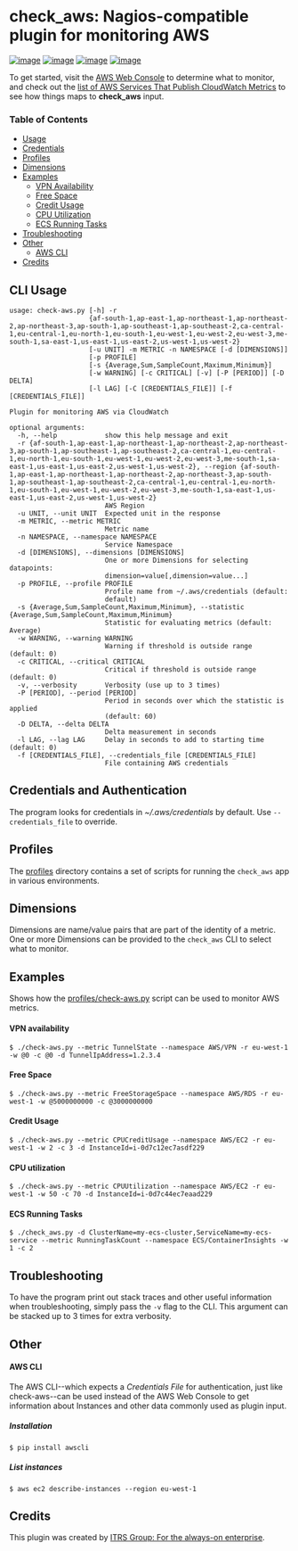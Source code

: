 # check_aws: Nagios-compatible plugin for monitoring AWS

[![image](https://badgen.net/travis/ITRS-Group/check_aws)](https://travis-ci.org/ITRS-Group/check_aws)
[![image](https://badgen.net/lgtm/grade/g/ITRS-Group/check_aws)](https://lgtm.com/projects/g/ITRS-Group/check_aws)
[![image](https://badgen.net/codecov/c/github/ITRS-Group/check_aws)](https://codecov.io/gh/ITRS-Group/check_aws)
[![image](https://badgen.net/badge/license/GPLv3/blue)](https://raw.githubusercontent.com/ITRS-Group/check_aws/master/LICENSE)

To get started, visit the [AWS Web Console](https://console.aws.amazon.com/cloudwatch) to determine what to monitor, and
check out the [list of AWS Services That Publish CloudWatch Metrics](https://docs.aws.amazon.com/AmazonCloudWatch/latest/monitoring/aws-services-cloudwatch-metrics.html) to see
how things maps to **check_aws** input.

### Table of Contents

- [Usage](#cli-usage)
- [Credentials](#credentials-and-authentication)
- [Profiles](#profiles)
- [Dimensions](#dimensions)
- [Examples](#examples)
    * [VPN Availability](#vpn-availability)
    * [Free Space](#free-space)
    * [Credit Usage](#credit-usage)
    * [CPU Utilization](#cpu-utilization)
    * [ECS Running Tasks](#ecs-running-tasks)
- [Troubleshooting](#troubleshooting)
- [Other](#other)
    * [AWS CLI](#aws-cli)
- [Credits](#credits)

## CLI Usage

```
usage: check-aws.py [-h] -r
                    {af-south-1,ap-east-1,ap-northeast-1,ap-northeast-2,ap-northeast-3,ap-south-1,ap-southeast-1,ap-southeast-2,ca-central-1,eu-central-1,eu-north-1,eu-south-1,eu-west-1,eu-west-2,eu-west-3,me-south-1,sa-east-1,us-east-1,us-east-2,us-west-1,us-west-2}
                    [-u UNIT] -m METRIC -n NAMESPACE [-d [DIMENSIONS]]
                    [-p PROFILE]
                    [-s {Average,Sum,SampleCount,Maximum,Minimum}]
                    [-w WARNING] [-c CRITICAL] [-v] [-P [PERIOD]] [-D DELTA]
                    [-l LAG] [-C [CREDENTIALS_FILE]] [-f [CREDENTIALS_FILE]]

Plugin for monitoring AWS via CloudWatch

optional arguments:
  -h, --help            show this help message and exit
  -r {af-south-1,ap-east-1,ap-northeast-1,ap-northeast-2,ap-northeast-3,ap-south-1,ap-southeast-1,ap-southeast-2,ca-central-1,eu-central-1,eu-north-1,eu-south-1,eu-west-1,eu-west-2,eu-west-3,me-south-1,sa-east-1,us-east-1,us-east-2,us-west-1,us-west-2}, --region {af-south-1,ap-east-1,ap-northeast-1,ap-northeast-2,ap-northeast-3,ap-south-1,ap-southeast-1,ap-southeast-2,ca-central-1,eu-central-1,eu-north-1,eu-south-1,eu-west-1,eu-west-2,eu-west-3,me-south-1,sa-east-1,us-east-1,us-east-2,us-west-1,us-west-2}
                        AWS Region
  -u UNIT, --unit UNIT  Expected unit in the response
  -m METRIC, --metric METRIC
                        Metric name
  -n NAMESPACE, --namespace NAMESPACE
                        Service Namespace
  -d [DIMENSIONS], --dimensions [DIMENSIONS]
                        One or more Dimensions for selecting datapoints:
                        dimension=value[,dimension=value...]
  -p PROFILE, --profile PROFILE
                        Profile name from ~/.aws/credentials (default:
                        default)
  -s {Average,Sum,SampleCount,Maximum,Minimum}, --statistic {Average,Sum,SampleCount,Maximum,Minimum}
                        Statistic for evaluating metrics (default: Average)
  -w WARNING, --warning WARNING
                        Warning if threshold is outside range (default: 0)
  -c CRITICAL, --critical CRITICAL
                        Critical if threshold is outside range (default: 0)
  -v, --verbosity       Verbosity (use up to 3 times)
  -P [PERIOD], --period [PERIOD]
                        Period in seconds over which the statistic is applied
                        (default: 60)
  -D DELTA, --delta DELTA
                        Delta measurement in seconds
  -l LAG, --lag LAG     Delay in seconds to add to starting time (default: 0)
  -f [CREDENTIALS_FILE], --credentials_file [CREDENTIALS_FILE]
                        File containing AWS credentials
```

## Credentials and Authentication

The program looks for credentials in *~/.aws/credentials* by default. Use `--credentials_file` to override.

## Profiles

The [profiles](/profiles) directory contains a set of scripts for running the `check_aws` app in various
environments.

## Dimensions

Dimensions are name/value pairs that are part of the identity of a metric. One or more Dimensions can be provided
to the `check_aws` CLI to select what to monitor.

## Examples

Shows how the [profiles/check-aws.py](/profiles/check-aws.py) script can be used to monitor AWS metrics.

#### VPN availability

```
$ ./check-aws.py --metric TunnelState --namespace AWS/VPN -r eu-west-1 -w @0 -c @0 -d TunnelIpAddress=1.2.3.4
```

#### Free Space

```
$ ./check-aws.py --metric FreeStorageSpace --namespace AWS/RDS -r eu-west-1 -w @5000000000 -c @3000000000
```

#### Credit Usage

```
$ ./check-aws.py --metric CPUCreditUsage --namespace AWS/EC2 -r eu-west-1 -w 2 -c 3 -d InstanceId=i-0d7c12ec7asdf229
```

#### CPU utilization

```
$ ./check-aws.py --metric CPUUtilization --namespace AWS/EC2 -r eu-west-1 -w 50 -c 70 -d InstanceId=i-0d7c44ec7eaad229
```

#### ECS Running Tasks

```
$ ./check_aws.py -d ClusterName=my-ecs-cluster,ServiceName=my-ecs-service --metric RunningTaskCount --namespace ECS/ContainerInsights -w 1 -c 2
```

## Troubleshooting

To have the program print out stack traces and other useful information when troubleshooting, simply pass the `-v`
flag to the CLI. This argument can be stacked up to 3 times for extra verbosity.

## Other

#### AWS CLI

The AWS CLI--which expects a *Credentials File* for authentication, just like check-aws--can be used instead of the AWS
Web Console to get information about Instances and other data commonly used as plugin input.

##### Installation

```
$ pip install awscli
```

##### List instances

```
$ aws ec2 describe-instances --region eu-west-1
```

## Credits

This plugin was created by [ITRS Group: For the always-on enterprise](https://github.com/ITRS-Group).
